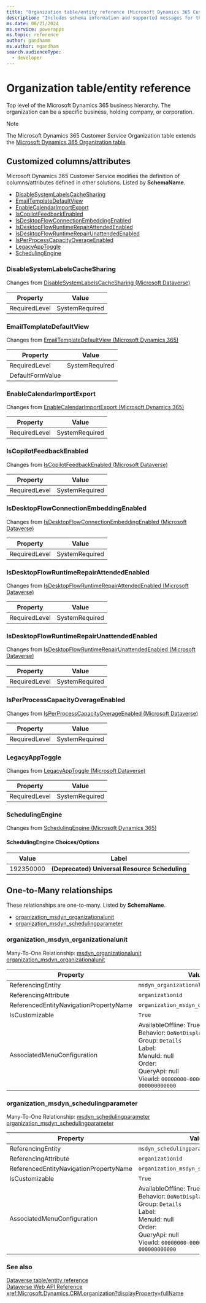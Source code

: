 ```yaml
---
title: "Organization table/entity reference (Microsoft Dynamics 365 Customer Service)"
description: "Includes schema information and supported messages for the Organization table/entity with Microsoft Dynamics 365 Customer Service."
ms.date: 08/21/2024
ms.service: powerapps
ms.topic: reference
author: gandhamm
ms.author: mgandham
search.audienceType: 
  - developer
---
```


# Organization table/entity reference

Top level of the Microsoft Dynamics 365 business hierarchy. The organization can be a specific business, holding company, or corporation.

> [!NOTE]
> The Microsoft Dynamics 365 Customer Service Organization table extends the [Microsoft Dynamics 365 Organization table](/dynamics365/developer/entities/organization).



## Customized columns/attributes

Microsoft Dynamics 365 Customer Service modifies the definition of columns/attributes defined in other solutions. Listed by **SchemaName**.

- [DisableSystemLabelsCacheSharing](#BKMK_DisableSystemLabelsCacheSharing)
- [EmailTemplateDefaultView](#BKMK_EmailTemplateDefaultView)
- [EnableCalendarImportExport](#BKMK_EnableCalendarImportExport)
- [IsCopilotFeedbackEnabled](#BKMK_IsCopilotFeedbackEnabled)
- [IsDesktopFlowConnectionEmbeddingEnabled](#BKMK_IsDesktopFlowConnectionEmbeddingEnabled)
- [IsDesktopFlowRuntimeRepairAttendedEnabled](#BKMK_IsDesktopFlowRuntimeRepairAttendedEnabled)
- [IsDesktopFlowRuntimeRepairUnattendedEnabled](#BKMK_IsDesktopFlowRuntimeRepairUnattendedEnabled)
- [IsPerProcessCapacityOverageEnabled](#BKMK_IsPerProcessCapacityOverageEnabled)
- [LegacyAppToggle](#BKMK_LegacyAppToggle)
- [SchedulingEngine](#BKMK_SchedulingEngine)

### <a name="BKMK_DisableSystemLabelsCacheSharing"></a> DisableSystemLabelsCacheSharing

Changes from [DisableSystemLabelsCacheSharing (Microsoft Dataverse)](/power-apps/developer/data-platform/reference/entities/organization#BKMK_DisableSystemLabelsCacheSharing)

|Property|Value|
|---|---|
|RequiredLevel|SystemRequired|


### <a name="BKMK_EmailTemplateDefaultView"></a> EmailTemplateDefaultView

Changes from [EmailTemplateDefaultView (Microsoft Dynamics 365)](/dynamics365/developer/entities/organization#BKMK_EmailTemplateDefaultView)

|Property|Value|
|---|---|
|RequiredLevel|SystemRequired|
|DefaultFormValue||


### <a name="BKMK_EnableCalendarImportExport"></a> EnableCalendarImportExport

Changes from [EnableCalendarImportExport (Microsoft Dynamics 365)](/dynamics365/developer/entities/organization#BKMK_EnableCalendarImportExport)

|Property|Value|
|---|---|
|RequiredLevel|SystemRequired|


### <a name="BKMK_IsCopilotFeedbackEnabled"></a> IsCopilotFeedbackEnabled

Changes from [IsCopilotFeedbackEnabled (Microsoft Dataverse)](/power-apps/developer/data-platform/reference/entities/organization#BKMK_IsCopilotFeedbackEnabled)

|Property|Value|
|---|---|
|RequiredLevel|SystemRequired|


### <a name="BKMK_IsDesktopFlowConnectionEmbeddingEnabled"></a> IsDesktopFlowConnectionEmbeddingEnabled

Changes from [IsDesktopFlowConnectionEmbeddingEnabled (Microsoft Dataverse)](/power-apps/developer/data-platform/reference/entities/organization#BKMK_IsDesktopFlowConnectionEmbeddingEnabled)

|Property|Value|
|---|---|
|RequiredLevel|SystemRequired|


### <a name="BKMK_IsDesktopFlowRuntimeRepairAttendedEnabled"></a> IsDesktopFlowRuntimeRepairAttendedEnabled

Changes from [IsDesktopFlowRuntimeRepairAttendedEnabled (Microsoft Dataverse)](/power-apps/developer/data-platform/reference/entities/organization#BKMK_IsDesktopFlowRuntimeRepairAttendedEnabled)

|Property|Value|
|---|---|
|RequiredLevel|SystemRequired|


### <a name="BKMK_IsDesktopFlowRuntimeRepairUnattendedEnabled"></a> IsDesktopFlowRuntimeRepairUnattendedEnabled

Changes from [IsDesktopFlowRuntimeRepairUnattendedEnabled (Microsoft Dataverse)](/power-apps/developer/data-platform/reference/entities/organization#BKMK_IsDesktopFlowRuntimeRepairUnattendedEnabled)

|Property|Value|
|---|---|
|RequiredLevel|SystemRequired|


### <a name="BKMK_IsPerProcessCapacityOverageEnabled"></a> IsPerProcessCapacityOverageEnabled

Changes from [IsPerProcessCapacityOverageEnabled (Microsoft Dataverse)](/power-apps/developer/data-platform/reference/entities/organization#BKMK_IsPerProcessCapacityOverageEnabled)

|Property|Value|
|---|---|
|RequiredLevel|SystemRequired|


### <a name="BKMK_LegacyAppToggle"></a> LegacyAppToggle

Changes from [LegacyAppToggle (Microsoft Dataverse)](/power-apps/developer/data-platform/reference/entities/organization#BKMK_LegacyAppToggle)

|Property|Value|
|---|---|
|RequiredLevel|SystemRequired|


### <a name="BKMK_SchedulingEngine"></a> SchedulingEngine

Changes from [SchedulingEngine (Microsoft Dynamics 365)](/dynamics365/developer/entities/organization#BKMK_SchedulingEngine)

#### SchedulingEngine Choices/Options

|Value|Label|
|---|---|
|192350000|**(Deprecated) Universal Resource Scheduling**|

## One-to-Many relationships

These relationships are one-to-many. Listed by **SchemaName**.

- [organization_msdyn_organizationalunit](#BKMK_organization_msdyn_organizationalunit)
- [organization_msdyn_schedulingparameter](#BKMK_organization_msdyn_schedulingparameter)

### <a name="BKMK_organization_msdyn_organizationalunit"></a> organization_msdyn_organizationalunit

Many-To-One Relationship: [msdyn_organizationalunit organization_msdyn_organizationalunit](msdyn_organizationalunit.md#BKMK_organization_msdyn_organizationalunit)

|Property|Value|
|---|---|
|ReferencingEntity|`msdyn_organizationalunit`|
|ReferencingAttribute|`organizationid`|
|ReferencedEntityNavigationPropertyName|`organization_msdyn_organizationalunit`|
|IsCustomizable|`True`|
|AssociatedMenuConfiguration|AvailableOffline: True<br />Behavior: `DoNotDisplay`<br />Group: `Details`<br />Label: <br />MenuId: null<br />Order: <br />QueryApi: null<br />ViewId: `00000000-0000-0000-0000-000000000000`|

### <a name="BKMK_organization_msdyn_schedulingparameter"></a> organization_msdyn_schedulingparameter

Many-To-One Relationship: [msdyn_schedulingparameter organization_msdyn_schedulingparameter](msdyn_schedulingparameter.md#BKMK_organization_msdyn_schedulingparameter)

|Property|Value|
|---|---|
|ReferencingEntity|`msdyn_schedulingparameter`|
|ReferencingAttribute|`organizationid`|
|ReferencedEntityNavigationPropertyName|`organization_msdyn_schedulingparameter`|
|IsCustomizable|`True`|
|AssociatedMenuConfiguration|AvailableOffline: True<br />Behavior: `DoNotDisplay`<br />Group: `Details`<br />Label: <br />MenuId: null<br />Order: <br />QueryApi: null<br />ViewId: `00000000-0000-0000-0000-000000000000`|



### See also

[Dataverse table/entity reference](../about-entity-reference.md)  
[Dataverse Web API Reference](/power-apps/developer/data-platform/webapi/reference/about)   
<xref:Microsoft.Dynamics.CRM.organization?displayProperty=fullName>
